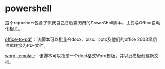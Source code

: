 # powershell
这个repository包含了供我自己日后查阅用的PowerShell脚本，主要与Office自动化相关。


[office-to-pdf](office-to-pdf.md) ：该脚本可以批量令docx、xlsx、pptx及他们的office 2003早期格式转换为PDF文件。

[word-template](word-template.md)：该脚本可以指定一个doct格式Word模板，并以此模板创建新文档。
